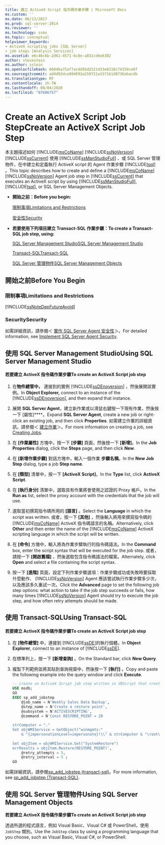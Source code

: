```yaml
---
title: 建立 ActiveX Script 指令碼作業步驟 | Microsoft Docs
ms.custom: ''
ms.date: 06/13/2017
ms.prod: sql-server-2014
ms.reviewer: ''
ms.technology: ssms
ms.topic: conceptual
helpviewer_keywords:
- ActiveX scripting jobs [SQL Server]
- job steps [Analysis Services]
ms.assetid: e6c46c6b-2d61-4571-bc8e-a831cd6e6302
author: stevestein
ms.author: sstein
ms.openlocfilehash: 6604ba75af7acdd5bd2521433e8310c74150ce8f
ms.sourcegitcommit: ad4d92dce894592a259721a1571b1d8736abacdb
ms.translationtype: MT
ms.contentlocale: zh-TW
ms.lasthandoff: 08/04/2020
ms.locfileid: "87686757"
---
```

# <a name="create-an-activex-script-job-step"></a><span data-ttu-id="acac3-102">Create an ActiveX Script Job Step</span><span class="sxs-lookup"><span data-stu-id="acac3-102">Create an ActiveX Script Job Step</span></span>
  <span data-ttu-id="acac3-103">本主題描述如何 [!INCLUDE[msCoName](../../includes/msconame-md.md)] [!INCLUDE[ssNoVersion](../../includes/ssnoversion-md.md)] [!INCLUDE[ssCurrent](../../includes/sscurrent-md.md)] 使用 [!INCLUDE[ssManStudioFull](../../includes/ssmanstudiofull-md.md)] 、或 SQL Server 管理物件，在中建立和定義執行 ActiveX script 的 Agent 作業步驟 [!INCLUDE[tsql](../../includes/tsql-md.md)] 。</span><span class="sxs-lookup"><span data-stu-id="acac3-103">This topic describes how to create and define a [!INCLUDE[msCoName](../../includes/msconame-md.md)] [!INCLUDE[ssNoVersion](../../includes/ssnoversion-md.md)] Agent job step in [!INCLUDE[ssCurrent](../../includes/sscurrent-md.md)] that executes an ActiveX script by using [!INCLUDE[ssManStudioFull](../../includes/ssmanstudiofull-md.md)], [!INCLUDE[tsql](../../includes/tsql-md.md)], or SQL Server Management Objects.</span></span>  
  
-   <span data-ttu-id="acac3-104">**開始之前：**</span><span class="sxs-lookup"><span data-stu-id="acac3-104">**Before you begin:**</span></span>  
  
     [<span data-ttu-id="acac3-105">限制事項</span><span class="sxs-lookup"><span data-stu-id="acac3-105">Limitations and Restrictions</span></span>](#Restrictions)  
  
     [<span data-ttu-id="acac3-106">安全性</span><span class="sxs-lookup"><span data-stu-id="acac3-106">Security</span></span>](#Security)  
  
-   <span data-ttu-id="acac3-107">**若要使用下列項目建立 Transact-SQL 作業步驟：**</span><span class="sxs-lookup"><span data-stu-id="acac3-107">**To create a Transact-SQL job step, using:**</span></span>  
  
     [<span data-ttu-id="acac3-108">SQL Server Management Studio</span><span class="sxs-lookup"><span data-stu-id="acac3-108">SQL Server Management Studio</span></span>](#SSMS)  
  
     [<span data-ttu-id="acac3-109">Transact-SQL</span><span class="sxs-lookup"><span data-stu-id="acac3-109">Transact-SQL</span></span>](#TSQL)  
  
     [<span data-ttu-id="acac3-110">SQL Server 管理物件</span><span class="sxs-lookup"><span data-stu-id="acac3-110">SQL Server Management Objects</span></span>](#SMO)  
  
## <a name="before-you-begin"></a><span data-ttu-id="acac3-111">開始之前</span><span class="sxs-lookup"><span data-stu-id="acac3-111">Before You Begin</span></span>  
  
###  <a name="limitations-and-restrictions"></a><a name="Restrictions"></a> <span data-ttu-id="acac3-112">限制事項</span><span class="sxs-lookup"><span data-stu-id="acac3-112">Limitations and Restrictions</span></span>  
 [!INCLUDE[ssNoteDepFutureAvoid](../../includes/ssnotedepfutureavoid-md.md)]  
  
###  <a name="security"></a><a name="Security"></a> <span data-ttu-id="acac3-113">Security</span><span class="sxs-lookup"><span data-stu-id="acac3-113">Security</span></span>  
 <span data-ttu-id="acac3-114">如需詳細資訊，請參閱＜ [實作 SQL Server Agent 安全性](implement-sql-server-agent-security.md)＞。</span><span class="sxs-lookup"><span data-stu-id="acac3-114">For detailed information, see [Implement SQL Server Agent Security](implement-sql-server-agent-security.md).</span></span>  
  
##  <a name="using-sql-server-management-studio"></a><a name="SSMS"></a> <span data-ttu-id="acac3-115">使用 SQL Server Management Studio</span><span class="sxs-lookup"><span data-stu-id="acac3-115">Using SQL Server Management Studio</span></span>  
  
#### <a name="to-create-an-activex-script-job-step"></a><span data-ttu-id="acac3-116">若要建立 ActiveX 指令碼作業步驟</span><span class="sxs-lookup"><span data-stu-id="acac3-116">To create an ActiveX Script job step</span></span>  
  
1.  <span data-ttu-id="acac3-117">在**物件總管中，** 連接到的實例 [!INCLUDE[ssDEnoversion](../../includes/ssdenoversion-md.md)] ，然後展開該實例。</span><span class="sxs-lookup"><span data-stu-id="acac3-117">In **Object Explorer,** connect to an instance of the [!INCLUDE[ssDEnoversion](../../includes/ssdenoversion-md.md)], and then expand that instance.</span></span>  
  
2.  <span data-ttu-id="acac3-118">展開 **SQL Server Agent**，建立新作業或以滑鼠右鍵按一下現有作業，然後按一下 [屬性]\*\*\*\*。</span><span class="sxs-lookup"><span data-stu-id="acac3-118">Expand **SQL Server Agent**, create a new job or right-click an existing job, and then click **Properties**.</span></span> <span data-ttu-id="acac3-119">如需建立作業的詳細資訊，請參閱＜ [建立作業](create-jobs.md)＞。</span><span class="sxs-lookup"><span data-stu-id="acac3-119">For more information on creating a job, see [Creating Jobs](create-jobs.md).</span></span>  
  
3.  <span data-ttu-id="acac3-120">在 **[作業屬性]** 方塊中，按一下 **[步驟]** 頁面，然後按一下 **[新增]**。</span><span class="sxs-lookup"><span data-stu-id="acac3-120">In the **Job Properties** dialog, click the **Steps** page, and then click **New**.</span></span>  
  
4.  <span data-ttu-id="acac3-121">在 **[新增作業步驟]** 對話方塊中，輸入一個作業 **步驟名稱**。</span><span class="sxs-lookup"><span data-stu-id="acac3-121">In the **New Job Step** dialog, type a job **Step name**.</span></span>  
  
5.  <span data-ttu-id="acac3-122">在 **[類型]** 清單中，按一下 **[ActiveX Script]**。</span><span class="sxs-lookup"><span data-stu-id="acac3-122">In the **Type** list, click **ActiveX Script**.</span></span>  
  
6.  <span data-ttu-id="acac3-123">在 **[執行身分]** 清單中，選取具有作業將會使用之認證的 Proxy 帳戶。</span><span class="sxs-lookup"><span data-stu-id="acac3-123">In the **Run as** list, select the proxy account with the credentials that the job will use.</span></span>  
  
7.  <span data-ttu-id="acac3-124">選取當初撰寫指令碼所用的 **[語言]** 。</span><span class="sxs-lookup"><span data-stu-id="acac3-124">Select the **Language** in which the script was written.</span></span> <span data-ttu-id="acac3-125">或者，按一下 **[其他]** ，然後輸入將用來撰寫指令碼的 [!INCLUDE[msCoName](../../includes/msconame-md.md)] ActiveX 指令碼語言的名稱。</span><span class="sxs-lookup"><span data-stu-id="acac3-125">Alternatively, click **Other** and then enter the name of the [!INCLUDE[msCoName](../../includes/msconame-md.md)] ActiveX scripting language in which the script will be written.</span></span>  
  
8.  <span data-ttu-id="acac3-126">在 **[命令]** 方塊中，輸入將為作業步驟執行的指令碼語法。</span><span class="sxs-lookup"><span data-stu-id="acac3-126">In the **Command** box, enter the script syntax that will be executed for the job step.</span></span> <span data-ttu-id="acac3-127">或者，請按一下 **[開啟舊檔]** ，然後選取包含指令碼語法的檔案。</span><span class="sxs-lookup"><span data-stu-id="acac3-127">Alternately, click **Open** and select a file containing the script syntax.</span></span>  
  
9. <span data-ttu-id="acac3-128">按一下 **[進階]** 頁面，設定下列作業步驟選項：作業步驟成功或失敗時要採取什麼動作、 [!INCLUDE[ssNoVersion](../../includes/ssnoversion-md.md)] Agent 應該嘗試執行作業步驟多少次，以及應該多久重試一次。</span><span class="sxs-lookup"><span data-stu-id="acac3-128">Click the **Advanced** page to set the following job step options: what action to take if the job step succeeds or fails, how many times [!INCLUDE[ssNoVersion](../../includes/ssnoversion-md.md)] Agent should try to execute the job step, and how often retry attempts should be made.</span></span>  
  
##  <a name="using-transact-sql"></a><a name="TSQL"></a> <span data-ttu-id="acac3-129">使用 Transact-SQL</span><span class="sxs-lookup"><span data-stu-id="acac3-129">Using Transact-SQL</span></span>  
  
#### <a name="to-create-an-activex-script-job-step"></a><span data-ttu-id="acac3-130">若要建立 ActiveX 指令碼作業步驟</span><span class="sxs-lookup"><span data-stu-id="acac3-130">To create an ActiveX Script job step</span></span>  
  
1.  <span data-ttu-id="acac3-131">在 **[物件總管]** 中，連接到 [!INCLUDE[ssDE](../../includes/ssde-md.md)]的執行個體。</span><span class="sxs-lookup"><span data-stu-id="acac3-131">In **Object Explorer**, connect to an instance of [!INCLUDE[ssDE](../../includes/ssde-md.md)].</span></span>  
  
2.  <span data-ttu-id="acac3-132">在標準列上，按一下 **[新增查詢]** 。</span><span class="sxs-lookup"><span data-stu-id="acac3-132">On the Standard bar, click **New Query**.</span></span>  
  
3.  <span data-ttu-id="acac3-133">複製下列範例並將其貼到查詢視窗中，然後按一下 **[執行]** 。</span><span class="sxs-lookup"><span data-stu-id="acac3-133">Copy and paste the following example into the query window and click **Execute**.</span></span>  
  
    ```sql
    -- create an ActiveX Script job step written in VBScript that creates a restore point  
    USE msdb;  
    GO  
    EXEC sp_add_jobstep  
        @job_name = N'Weekly Sales Data Backup',  
        @step_name = N'Create a restore point',  
        @subsystem = N'ACTIVESCRIPTING',  
        @command = N'Const RESTORE_POINT = 20  
  
    strComputer = "."  
    Set objWMIService = GetObject("winmgmts:" _  
        & "{impersonationLevel=impersonate}!\\" & strComputer & "\root\default")  
  
    Set objItem = objWMIService.Get("SystemRestore")  
    errResults = objItem.Restore(RESTORE_POINT)',   
        @retry_attempts = 5,  
        @retry_interval = 5 ;  
    GO  
    ```  
  
 <span data-ttu-id="acac3-134">如需詳細資訊，請參閱[sp_add_jobstep &#40;transact-sql&#41;](/sql/relational-databases/system-stored-procedures/sp-add-jobstep-transact-sql)。</span><span class="sxs-lookup"><span data-stu-id="acac3-134">For more information, see [sp_add_jobstep &#40;Transact-SQL&#41;](/sql/relational-databases/system-stored-procedures/sp-add-jobstep-transact-sql).</span></span>  
  
##  <a name="using-sql-server-management-objects"></a><a name="SMO"></a><span data-ttu-id="acac3-135">使用 SQL Server 管理物件</span><span class="sxs-lookup"><span data-stu-id="acac3-135">Using SQL Server Management Objects</span></span>  
 <span data-ttu-id="acac3-136">**若要建立 ActiveX 指令碼作業步驟**</span><span class="sxs-lookup"><span data-stu-id="acac3-136">**To create an ActiveX Script job step**</span></span>  
  
 <span data-ttu-id="acac3-137">透過所選的程式語言，例如 Visual Basic、Visual C# 或 PowerShell，使用 `JobStep` 類別。</span><span class="sxs-lookup"><span data-stu-id="acac3-137">Use the `JobStep` class by using a programming language that you choose, such as Visual Basic, Visual C#, or PowerShell.</span></span>  
